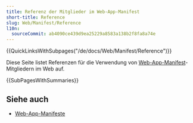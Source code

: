 ```yaml
---
title: Referenz der Mitglieder im Web-App-Manifest
short-title: Reference
slug: Web/Manifest/Reference
l10n:
  sourceCommit: ab4090ce439d9ea25229a8583a138b2f8fa8a74e
---
```


{{QuickLinksWithSubpages("/de/docs/Web/Manifest/Reference")}}

Diese Seite listet Referenzen für die Verwendung von [Web-App-Manifest](/de/docs/Web/Manifest)-Mitgliedern im Web auf.

{{SubPagesWithSummaries}}

## Siehe auch

- [Web-App-Manifeste](/de/docs/Web/Manifest)
